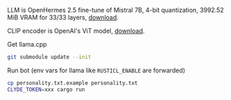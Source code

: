 LLM is OpenHermes 2.5 fine-tune of Mistral 7B, 4-bit quantization, 3992.52 MiB VRAM for 33/33 layers, [download](https://huggingface.co/TheBloke/OpenHermes-2.5-Mistral-7B-GGUF/blob/main/openhermes-2.5-mistral-7b.Q4_K_M.gguf).

CLIP encoder is OpenAI's ViT model, [download](https://huggingface.co/mys/ggml_bakllava-1/resolve/main/mmproj-model-f16.gguf).

Get llama.cpp

```sh
git submodule update --init
```

Run bot (env vars for llama like `RUSTICL_ENABLE` are forwarded)

```sh
cp personality.txt.example personality.txt
CLYDE_TOKEN=xxx cargo run
```
